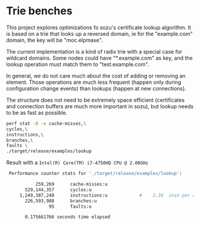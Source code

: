 # Trie benches

This project explores optimizations fo sozu's certificate lookup algorithm.
It is based on a trie that looks up a reversed domain, ie for the "example.com"
domain, the key will be "moc.elpmaxe".

The current implementation is a kind of radix trie with a special case for wildcard
domains. Some nodes could have "\*.example.com" as key, and the lookup operation
must match them to "test.example.com".

In general, we do not care much about the cost of adding or removing an element.
Those operations are much less frequent (happen only during configuration change events)
than lookups (happen at new connections).

The structure does not need to be extremely space efficient (certificates and connection
buffers are much more important in sozu), but lookup needs to be as fast as possible.


``` bash
perf stat -B -e cache-misses,\
cycles,\
instructions,\
branches,\
faults \
./target/release/examples/lookup
```

Result with a `Intel(R) Core(TM) i7-4750HQ CPU @ 2.00GHz`

``` bash
 Performance counter stats for './target/release/examples/lookup':

           259,269      cache-misses:u                                              
       529,144,357      cycles:u                                                    
     1,249,387,240      instructions:u            #    2.36  insn per cycle         
       226,593,988      branches:u                                                  
                95      faults:u                                                    

       0.175661766 seconds time elapsed
```
